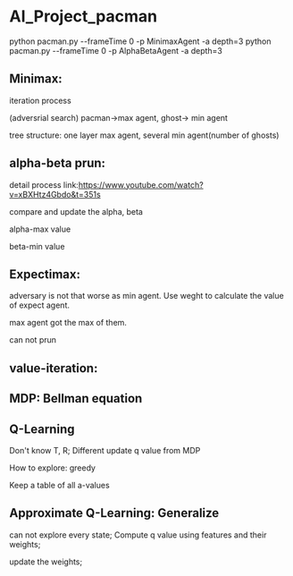 # AI_Project_pacman  
python pacman.py --frameTime 0 -p MinimaxAgent -a depth=3
python pacman.py --frameTime 0 -p AlphaBetaAgent -a depth=3 


## Minimax:

iteration process

(adversrial search) pacman->max agent, ghost-> min agent

tree structure: one layer max agent, several min agent(number of ghosts)

## alpha-beta prun:

detail process link:https://www.youtube.com/watch?v=xBXHtz4Gbdo&t=351s

compare and update the alpha, beta

alpha-max value

beta-min value

## Expectimax:

adversary is not that worse as min agent. Use weght to calculate the value of expect agent.

max agent got the max of them.

can not prun

## value-iteration:

## MDP: Bellman equation

## Q-Learning

Don't know T, R; Different update q value from MDP

How to explore: greedy

Keep a table of all a-values

## Approximate Q-Learning: Generalize

can not explore every state; Compute q value using features and their weights;

update the weights;

